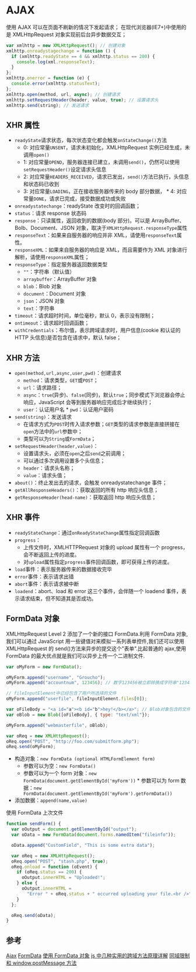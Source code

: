 # AJAX

使用 AJAX 可以在页面不刷新的情况下发起请求；
在现代浏览器(IE7+)中使用的是 XMLHttpRequest 对象实现前后台异步数据交互；

```javascript
var xmlhttp = new XMLHttpRequest(); // 创建对象
xmlhttp.onreadystagechange = function () {
  if (xmlhttp.readyState == 4 && xmlhttp.status == 200) {
    console.log(xml.responseText);
  }
};
xmlhttp.onerror = function (e) {
  console.error(xmlhttp.statusText);
};
xmlhttp.open(method, url, async); // 创建请求
xmlhttp.setRequestHeader(header, value, true); // 设置请求头
xmlhttp.send(string); // 发送请求
```

## XHR 属性

- `readyState`请求状态，每次状态变化都会触发`onStateChange()`方法
  - 0: 对应常量`UNSENT`，请求未初始化，XMLHttpRequest 实例已经生成，未调用`open()`
  - 1: 对应常量`OPEND`，服务器连接已建立，未调用`send()`，仍然可以使用`setRequestHeader()`设定请求头信息
  - 2: 对应常量`HEADERS_RECEIVED`，请求已发出，`send()`方法已执行，头信息和状态码已收到
  - 3: 对应常量`LOADING`，正在接收服务器传来的 body 部分数据， \* 4: 对应常量`DONE`，请求已完成，接受数据成功或失败
- `onreadystatechange`：readyState 改变时的回调函数；
- `status`：请求 response 状态码
- `response`：只读属性，返回收到的数据(body 部分)。可以是 ArrayBuffer、Bolb、Document、JSON 对象，取决于`XMLHttpRequest.responseType`属性
- `responseText`：如果来自服务器的响应并非 XML，请使用`responseText`属性。
- `responseXML`：如果来自服务器的响应是 XML，而且需要作为 XML 对象进行解析，请使用`responseXML`属性；
- `responseType`：指定服务器返回数据类型
  - `""`：字符串（默认值）
  - `arraybuffer`：ArrayBuffer 对象
  - `blob`：Blob 对象
  - `document`：Document 对象
  - `json`：JSON 对象
  - `text`：字符串
- `timeout`：请求超时时间，单位毫秒，默认 0，表示没有限制；
- `ontimeout`：请求超时回调函数；
- `withCredentials`：布尔值，表示跨域请求时，用户信息(cookie 和认证的 HTTP 头信息)是否包含在请求中，默认 false；

## XHR 方法

- `open(method,url,async,user,pwd)`：创建请求
  - `method`：请求类型，`GET`或`POST`；
  - `url`：请求路径；
  - `async`：`true`(异步)、`false`(同步)，默认`true`；同步模式下浏览器会停止响应，JavaScript 会等到服务器响应完成后才继续执行；
  - `user`：认证用户名 \* `pwd`：认证用户密码
- `send(string)`：发送请求
  - 在请求方式为`POST`时传入请求参数；`GET`类型的请求参数是直接拼接在`open`方法中的`url`参数中；
  - 类型可以为`String`或`FormData`；
- `setRequestHeader(header,value)`：
  - 设置请求头，必须在`open`之后`send`之前调用；
  - 可以通过多次调用设置多个头信息；
  - `header`：请求头名称；
  - `value`：请求头值；
- `about()`：终止发出去的请求，会触发 onreadystatechange 事件；
- `getAllResponseHeaders()`：获取返回的所有 http 响应头信息；
- `getResponseHeader(head-name)`：获取返回 http 响应头信息；

## XHR 事件

- `readyStateChange`：通过`onReadyStateChange`属性指定回调函数
- `progress`：
  - 上传文件时，XMLHTTPRequest 对象的 upload 属性有一个 progress，会不断返回上传的进度。
  - 对`upload`属性指定`progress`事件回调函数，即可获得上传的进度。
- `load`事件：表示服务器传来的数据接收完毕
- `error`事件：表示请求出错
- `abort`事件：表示请求被中断
- `loadend`：abort、load 和 error 这三个事件，会伴随一个 loadend 事件，表示请求结束，但不知道其是否成功。

## FormData 对象

XMLHttpRequest Level 2 添加了一个新的接口 FormData.利用 FormData 对象,我们可以通过 JavaScript 用一些键值对来模拟一系列表单控件,我们还可以使用 XMLHttpRequest 的 send()方法来异步的提交这个"表单".比起普通的 ajax,使用 FormData 的最大优点就是我们可以异步上传一个二进制文件.

```javascript
var oMyForm = new FormData();

oMyForm.append("username", "Groucho");
oMyForm.append("accountnum", 123456); // 数字123456被立即转换成字符串"123456"

// fileInputElement中已经包含了用户所选择的文件
oMyForm.append("userfile", fileInputElement.files[0]);

var oFileBody = "<a id="a"><b id="b">hey!</b></a>"; // Blob对象包含的文件内容
var oBlob = new Blob([oFileBody], { type: "text/xml"});

oMyForm.append("webmasterfile", oBlob);

var oReq = new XMLHttpRequest();
oReq.open("POST", "http://foo.com/submitform.php");
oReq.send(oMyForm);
```

- 构造对象：`new FormData (optional HTMLFormElement form)`
  - 参数可以为空：`new FormData()`
  - 参数可以为一个 form 对象：`new FormData(document.getElementById('myForm'))` \* 参数可以为 form 数据：`new FormData(document.getElementById('myForm').getFormData())`
- 添加数据：`append(name,value)`

使用 FormData 上次文件

```javascript
function sendForm() {
  var oOutput = document.getElementById("output");
  var oData = new FormData(document.forms.namedItem("fileinfo"));

  oData.append("CustomField", "This is some extra data");

  var oReq = new XMLHttpRequest();
  oReq.open("POST", "stash.php", true);
  oReq.onload = function (oEvent) {
    if (oReq.status == 200) {
      oOutput.innerHTML = "Uploaded!";
    } else {
      oOutput.innerHTML =
        "Error " + oReq.status + " occurred uploading your file.<br />";
    }
  };

  oReq.send(oData);
}
```

## 参考

[Ajax](http://javascript.ruanyifeng.com/bom/ajax.html)
[FormData](https://developer.mozilla.org/zh-CN/docs/Web/API/FormData)
[使用 FormData 对象](https://developer.mozilla.org/zh-CN/docs/Web/Guide/Using_FormData_Objects)
[js 中几种实用的跨域方法原理详解](http://www.cnblogs.com/2050/p/3191744.html)
[同域限制和 window.postMessage 方法](http://javascript.ruanyifeng.com/bom/windowpostmessage.html)
